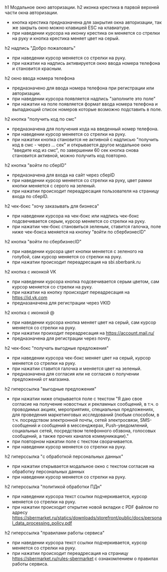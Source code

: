 h1 Модальное окно авторизации.
h2 иконка крестика в парвой верхней части окна авторизации. 
- кнопка крестика предназначена для закрытия окна авторизации, так же закрыть окно можно клавишей ESC на клавиатуре.
- при наведении курсора на иконку крестика он меняется со стрелки на руку и кнопка крестика меняет цвет на серый.

h2 надпись "Добро пожаловать"
- при наведении курсор меняется со стрелки на руку.
- при нажатии на надпись активируется окно ввода номера телефона и становится красным.

h2 окно ввода номера телефона
- предназначено для ввода номера телефона при регистрации или авторизации.
- при наведении курсора появляется надпись "заполните это поле"
- при нажатии на поле появляется формат ввода номера телефона и выпадающий список номеров которые возможно подставить в поле.

h2 кнопка "получить код по смс"
- предназначена для получения кода на введенный номер телефона.
- при наведении курсор меняется со стрелки на руку.
- при нажатии кнопка становится не активной с надписью "получить код в смс - через ... сек" и открывается другое модальное окно "введите код из смс", по завершении 60 сек кнопка снова становится активной, можно получить код повторно.

h2 кнопка "войти по сберID"
- предназначена для входа на сайт через сберID
- при наведении курсор меняется со стрелки на руку, цвет рамки кнопки меняется с серого на зеленый.
- при нажатии происходит переадресация пользователя на страницу входа по сберID.

h2 чек-бокс "хочу заказывать для бизнеса"
- при наведении курсора на чек-бокс или надпись чек-бокс подсвечивается серым, курсор меняется со стрелки на руку.
- при нажатии чек-бокс становиться зеленым, ставится галочка, поле ниже чек-бокса меняется на кнопку "войти по сбербизнесID"

h2 кнопка "войти по сбербизнесID"
- при наведении курсора цвет кнопки меняется с зеленого на голубой, сам курсор меняется со стрелки на руку.
- при нажатии происходит переадресация на sbi.sberbank.ru

h2 кнопка с иконкой VK
- при наведении курсора кнопка подсвечивается серым цветом, сам курсор меняется со стрелки на руку.
- при нажатии на кнопку происходит переадресация на https://id.vk.com
- предназаначена для регистрации через VKID

h2 кнопка с иконкой @
- при наведении курсора кнопка меняет цвет на серый, сам курсор меняется со стрелки на руку.
- при нажатии проиходит переадресация на https://account.mail.ru/
- предназначена для регистрации через почту.

h2 чек-бокс "получать выгодные предложения"
- при наведении курсора чек-бокс меняет цвет на серый, курсор меняется со стрелки на руку.
- при нажатии ставится галочка и меняется цвет на зеленый.
- предназначена для согласия или не согласия о получении предложений от магазина.

h2 гиперссылка "выгодные предложения"
- при нажатии ниже открывается поле с текстом "Я даю свое согласие на получение новостных и рекламных сообщений, в т.ч. о проводимых акциях, мероприятиях, специальных предложениях, для проведения маркетинговых исследований (любым способом, в т.ч. посредством электронной почты, сетей электросвязи, SMS-сообщений и сообщений в мессенджерах, Push-уведомлений, социальных сетей, посредством телефонного обзвона, голосовых сообщений, а также прочих каналов коммуникации)."
- при повторном нажатии поле с текстом сворачивается.
- при наведении курсор меняется со стрелки на руку.

h2 гиперссылка "с обработкой персональных данных"
- при нажатии открывается модальное окно с текстом согласия на обработку персональных данных
- при наведении курсор меняется со стрелки на руку.

h2 гиперссылка "политикой обработки ПДн"
- при наведении курсора текст ссылки подчеркивается, курсор меняется со стрелки на руку.
- при нажатии происходит открытие новой вкладки с PDF файлом по адресу https://sbermarket.ru/statics/downloads/storefront/public/docs/personal_data_processing_policy.pdf

h2 гиперссылка "правилами работы сервиса"
- при наведении курсора текст ссылки подчеркивается, курсор меняется со стрелки на руку.
- при нажатии происходит переадресация на страницу https://sbermarket.ru/rules-sbermarket с ознакомлением о правилах работы сервиса.